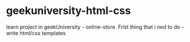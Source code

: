 # geekuniversity-html-css
learn project in geekUniversity - online-store. Frist thing that i ned to do - write html/css templates
